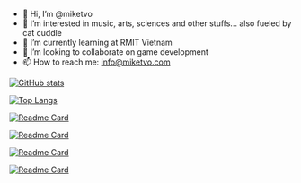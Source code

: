 - 👋 Hi, I’m @miketvo
- 👀 I’m interested in music, arts, sciences and other stuffs... also fueled by cat cuddle
- 🌱 I’m currently learning at RMIT Vietnam
- 💞️ I’m looking to collaborate on game development
- 📫 How to reach me: info@miketvo.com

[![GitHub stats](https://github-readme-stats.vercel.app/api?username=miketvo&include_all_commits=true&show_icons=true&custom_title=GitHub+Stats&bg_color=30,0b525b,144552,1b3a4b,212f45&title_color=fff&text_color=fff&icon_color=fff)](https://github.com/miketvo)

[![Top Langs](https://github-readme-stats.vercel.app/api/top-langs/?username=miketvo&layout=compact&show_icons=true&bg_color=30,0b525b,144552,1b3a4b,212f45&title_color=fff&text_color=fff&icon_color=fff)](https://github.com/miketvo)

[![Readme Card](https://github-readme-stats.vercel.app/api/pin/?username=kuri-team&repo=rmit-sgs-network-game&show_icons=true&custom_title=GitHub+Stats&bg_color=30,0b525b,144552,1b3a4b,212f45&title_color=fff&text_color=fff&icon_color=fff)](https://github.com/kuri-team/rmit-sgs-network-game)

[![Readme Card](https://github-readme-stats.vercel.app/api/pin/?username=kuri-team&repo=yabe-mall&show_icons=true&custom_title=GitHub+Stats&bg_color=30,0b525b,144552,1b3a4b,212f45&title_color=fff&text_color=fff&icon_color=fff)](https://github.com/kuri-team/yabe-mall)

[![Readme Card](https://github-readme-stats.vercel.app/api/pin/?username=miketvo&repo=conways-game-of-life&show_icons=true&custom_title=GitHub+Stats&bg_color=30,0b525b,144552,1b3a4b,212f45&title_color=fff&text_color=fff&icon_color=fff)](https://github.com/miketvo/conways-game-of-life)

[![Readme Card](https://github-readme-stats.vercel.app/api/pin/?username=miketvo&repo=TurtleGraphics-SampleAssignment&show_icons=true&custom_title=GitHub+Stats&bg_color=30,0b525b,144552,1b3a4b,212f45&title_color=fff&text_color=fff&icon_color=fff)](https://github.com/miketvo/TurtleGraphics-SampleAssignment)


<!---
miketvo/miketvo is a ✨ special ✨ repository because its `README.md` (this file) appears on your GitHub profile.
You can click the Preview link to take a look at your changes.
--->

